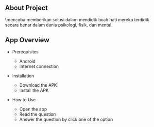 ## About Project <br />
\mencoba memberikan solusi dalam mendidik buah hati mereka terdidik secara benar dalam dunia psikologi, fisik, dan mental.

## App Overview <br />
- Prerequisites
  - Android
  - Internet connection

- Installation
  - Download the APK
  - Install the APK
 
- How to Use
  - Open the app
  - Read the question
  - Answer the question by click one of the option
